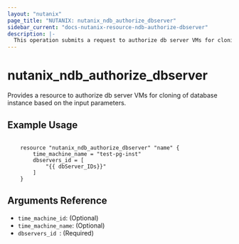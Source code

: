```yaml
---
layout: "nutanix"
page_title: "NUTANIX: nutanix_ndb_authorize_dbserver"
sidebar_current: "docs-nutanix-resource-ndb-authorize-dbserver"
description: |-
  This operation submits a request to authorize db server VMs for cloning of the database instance in Nutanix database service (NDB).
---
```


# nutanix_ndb_authorize_dbserver

Provides a resource to authorize db server VMs for cloning of database instance based on the input parameters. 

## Example Usage

```hcl

    resource "nutanix_ndb_authorize_dbserver" "name" {
        time_machine_name = "test-pg-inst"
        dbservers_id = [
            "{{ dbServer_IDs}}"
        ]
    }
```

## Arguments Reference

* `time_machine_id`: (Optional)
* `time_machine_name`: (Optional)
* `dbservers_id `: (Required)
